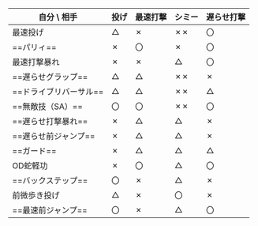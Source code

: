 
| 自分 \ 相手       | 投げ  | 最速打撃 | シミー | 遅らせ打撃 |
| ------------- | --- | ---- | --- | ----- |
| 最速投げ          | △   | ✗    | ✗✗  | 〇     |
| ==パリィ==       | ✗   | 〇    | ✗   | 〇     |
| 最速打撃暴れ        | ✗   | ✗    | △   | 〇     |
| ==遅らせグラップ==   | △   | △    | ✗✗  | ✗     |
| ==ドライブリバーサル== | △   | △    | ✗✗  | △     |
| ==無敵技（SA）==   | 〇   | 〇    | ✗✗  | 〇     |
| ==遅らせ打撃暴れ==   | ✗   | △    | △   | ✗     |
| ==遅らせ前ジャンプ==  | ✗   | △    | △   | ✗     |
| ==ガード==       | ✗   | △    | △   | △     |
| OD蛇軽功         | ✗   | 〇    | △   | 〇     |
| ==バックステップ==   | 〇   | ✗    | △   | ✗     |
| 前微歩き投げ        | △   | ✗    | 〇   | ✗     |
| ==最速前ジャンプ==   | 〇   | ✗    | △   | 〇     |


